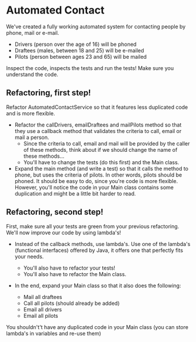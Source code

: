 # Automated Contact

We've created a fully working automated system for contacting people by phone, mail or e-mail.
- Drivers (person over the age of 16) will be phoned
- Draftees (males, between 18 and 25) will be e-mailed
- Pilots (person between ages 23 and 65) will be mailed

Inspect the code, inspects the tests and run the tests!
Make sure you understand the code.

## Refactoring, first step!

Refactor AutomatedContactService so that it features less duplicated code and is more flexible.
- Refactor the callDrivers, emailDraftees and mailPilots method so that they use a callback method 
that validates the criteria to call, email or mail a person.
    - Since the criteria to call, email and mail will be provided by the caller of these methods, 
    think about if we should change the name of these methods...
    - You'll have to change the tests (do this first) and the Main class.
- Expand the main method (and write a test) so that it calls the method to phone, but uses the criteria of pilots. 
In other words, pilots should be phoned. It should be easy to do, since you're code is more flexible. 
However, you'll notice the code in your Main class contains some duplication and might be a little bit harder to read.

## Refactoring, second step!

First, make sure all your tests are green from your previous refactoring.
We'll now improve our code by using lambda's!

- Instead of the callback methods, use lambda's. Use one of the lambda's (functional interfaces) offered by Java,
it offers one that perfectly fits your needs.
    - You'll also have to refactor your tests!
    - You'll also have to refactor the Main class.

- In the end, expand your Main class so that it also does the following:
    - Mail all draftees
    - Call all pilots (should already be added)
    - Email all drivers
    - Email all pilots
    
You shouldn't't have any duplicated code in your Main class (you can store lambda's in variables and re-use them)
